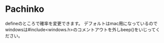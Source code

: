 # Pachinko
defineのところで確率を変更できます。
デフォルトはmac用になっているのでwindowsは#include<windows.h>のコメントアウトを外しbeep()をいじってください。
